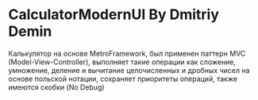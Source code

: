 # CalculatorModernUI By Dmitriy Demin
Калькулятор на основе MetroFramework, был применен паттерн MVC (Model-View-Controller), выполняет такие операции как сложение, умножение, деление и вычитание целочисленных и дробных чисел на основе польской нотации, сохраняет приоритеты операций, также имеются скобки (No Debug) 

